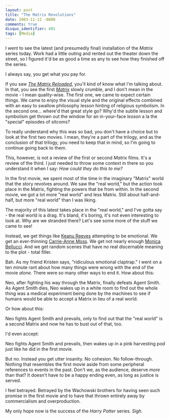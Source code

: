 ```yaml
---
layout: post
title: "The Matrix Revolutions"
date: 2003-11-12 -0800
comments: true
disqus_identifier: 401
tags: [Media]
---
```

I went to see the latest (and presumedly final) installation of the
*Matrix* series today. Work had a little outing and rented out the
theater down the street, so I figured it'd be as good a time as any to
see how they finished off the series.
 
 I always say, you get what you pay for.
 
 If you saw [*The Matrix
Reloaded*](http://www.amazon.com/exec/obidos/ASIN/B0000AXE8I/mhsvortex),
you'll kind of know what I'm talking about. In that, you see the first
[*Matrix*](http://www.amazon.com/exec/obidos/ASIN/B00000K19E/mhsvortex)
slowly crumble, and I don't mean in the movie - I mean quality-wise. The
first one, we came to expect certain things. We came to enjoy the visual
style and the original effects combined with an easy to swallow
philosophy lesson hinting of religious symbolism. In the second one...
where'd that great style go? Why'd the subtle lesson and symbolism get
thrown out the window for an in-your-face *lesson* a la the "special"
episodes of sitcoms?
 
 To really understand why this was so bad, you don't have a choice but
to look at the first two movies. I mean, they're a part of the trilogy,
and as the conclusion of that trilogy, you need to keep that in mind, so
I'm going to continue going back to them.
 
 This, however, is not a review of the first or second *Matrix* films.
It's a review of the third. I just needed to throw some context in there
so you understand it when I say: *How could they do this to me?*
 
 In the first movie, we spent most of the time in the imaginary "Matrix"
world that the story revolves around. We saw the "real world," but the
action took place in the Matrix, fighting the powers that be from
within. In the second movie, we got a lot more "real world" and less
Matrix. Still about half-and-half, but more "real world" than I was
liking.
 
 The majority of this latest takes place in the "real world," and I've
gotta say - the real world is a drag. It's bland, it's boring, it's not
even interesting to look at. Why are we stranded there? Let's see some
more of the stuff we came to see!
 
 Instead, we get things like [Keanu
Reeves](http://www.imdb.com/name/nm0000206/) attempting to be emotional.
We get an ever-thinning [Carrie-Anne
Moss](http://www.imdb.com/name/nm0005251/). We get not nearly enough
[Monica Bellucci](http://www.imdb.com/name/nm0000899/). And we get
random scenes that have no real discernable meaning to the plot - total
filler.
 
 Bah. As my friend Kristen says, "ridiculous emotional claptrap." I went
on a ten minute rant about how many things were wrong with the end of
the movie *alone*. There were so many other ways to end it. How about
this:
 
 Neo, after fighting his way through the Matrix, finally defeats Agent
Smith. As Agent Smith dies, Neo wakes up in a white room to find out the
whole thing was a medical experiment being done by the machines to see
if humans would be able to accept a Matrix in lieu of a real world.
 
 Or how about this:
 
 Neo fights Agent Smith and prevails, only to find out that the "real
world" is a second Matrix and now he has to bust out of that, too.
 
 I'd even accept:
 
 Neo fights Agent Smith and prevails, then wakes up in a pink harvesting
pod just like he did in the first movie.
 
 But no. Instead you get utter insanity. No cohesion. No follow-through.
Nothing that resembles the first movie aside from some peripheral
references to events in the past. Don't we, as the audience, deserve
*more* than that? It doesn't have to be a happy ending even, as long as
justice is served.
 
 I feel betrayed. Betrayed by the Wachowski brothers for having seen
such promise in the first movie and to have that thrown entirely away by
commercialism and overproduction.
 
 My only hope now is the success of the *Harry Potter* series. *Sigh.*
